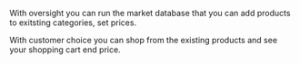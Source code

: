 With oversight you can run the market database that you can add products to exitsting categories, set prices.

With customer choice you can shop from the existing products and see your shopping cart end price.
